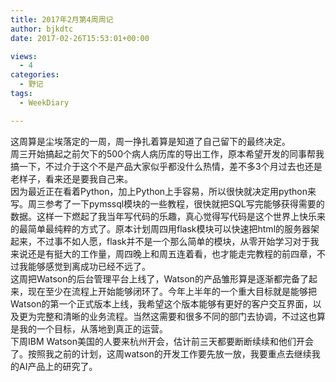 ```yaml
---
title: 2017年2月第4周周记
author: bjkdtc
date: 2017-02-26T15:53:01+00:00

views:
  - 4
categories:
  - 野记
tags:
  - WeekDiary

---
```

这周算是尘埃落定的一周，周一挣扎着算是知道了自己留下的最终决定。  
周三开始搞起之前欠下的500个病人病历库的导出工作，原本希望开发的同事帮我搞一下，不过介于这个不是产品大家似乎都没什么热情，差不多3个月过去也还是老样子，看来还是要我自己来。  
因为最近正在看着Python，加上Python上手容易，所以很快就决定用python来写。周三参考了一下pymssql模块的一些教程，很快就把SQL写完能够获得需要的数据。这样一下燃起了我当年写代码的乐趣，真心觉得写代码是这个世界上快乐来的最简单最纯粹的方式了。原本计划周四用flask模块可以快速把html的服务器架起来，不过事不如人愿，flask并不是一个那么简单的模块，从零开始学习对于我来说还是有挺大的工作量，周四晚上和周五连着看，也才能走完教程的前四章，不过我能够感觉到离成功已经不远了。  
这周把Watson的后台管理平台上线了，Watson的产品雏形算是逐渐都完备了起来，现在至少在流程上开始能够闭环了。今年上半年的一个重大目标就是能够把Watson的第一个正式版本上线，我希望这个版本能够有更好的客户交互界面，以及更为完整和清晰的业务流程。当然这需要和很多不同的部门去协调，不过这也算是我的一个目标，从落地到真正的运营。  
下周IBM Watson美国的人要来杭州开会，估计前三天都要断断续续和他们开会了。按照我之前的计划，这周watson的开发工作要先放一放，我要重点去继续我的AI产品上的研究了。